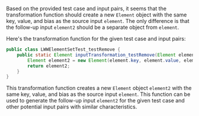 Based on the provided test case and input pairs, it seems that the transformation function should create a new `Element` object with the same key, value, and bias as the source input `element`. The only difference is that the follow-up input `element2` should be a separate object from `element`.

Here's the transformation function for the given test case and input pairs:

```java
public class LWWElementSetTest_testRemove {
    public static Element inputTransformation_testRemove(Element element) {
        Element element2 = new Element(element.key, element.value, element.bias);
        return element2;
    }
}
```

This transformation function creates a new `Element` object `element2` with the same key, value, and bias as the source input `element`. This function can be used to generate the follow-up input `element2` for the given test case and other potential input pairs with similar characteristics.